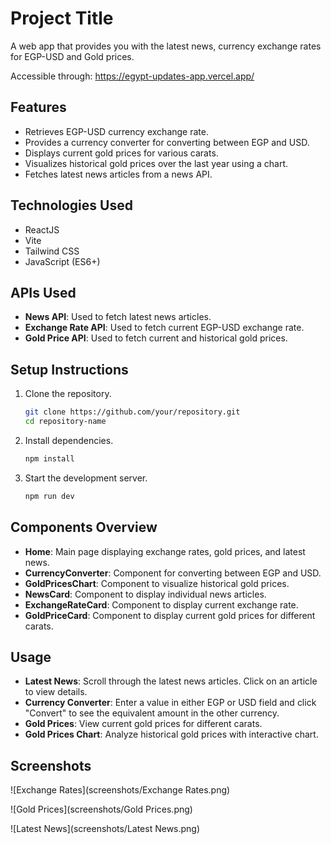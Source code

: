 # Project Title

A web app that provides you with the latest news, currency exchange rates for EGP-USD and Gold prices.

Accessible through: https://egypt-updates-app.vercel.app/

## Features

- Retrieves EGP-USD currency exchange rate.
- Provides a currency converter for converting between EGP and USD.
- Displays current gold prices for various carats.
- Visualizes historical gold prices over the last year using a chart.
- Fetches latest news articles from a news API.

## Technologies Used

- ReactJS
- Vite
- Tailwind CSS
- JavaScript (ES6+)

## APIs Used

- **News API**: Used to fetch latest news articles.
- **Exchange Rate API**: Used to fetch current EGP-USD exchange rate.
- **Gold Price API**: Used to fetch current and historical gold prices.

## Setup Instructions

1. Clone the repository.

   ```bash
   git clone https://github.com/your/repository.git
   cd repository-name
   ```

2. Install dependencies.

   ```bash
   npm install
   ```

3. Start the development server.
   ```bash
   npm run dev
   ```

## Components Overview

- **Home**: Main page displaying exchange rates, gold prices, and latest news.
- **CurrencyConverter**: Component for converting between EGP and USD.
- **GoldPricesChart**: Component to visualize historical gold prices.
- **NewsCard**: Component to display individual news articles.
- **ExchangeRateCard**: Component to display current exchange rate.
- **GoldPriceCard**: Component to display current gold prices for different carats.

## Usage

- **Latest News**: Scroll through the latest news articles. Click on an article to view details.
- **Currency Converter**: Enter a value in either EGP or USD field and click "Convert" to see the equivalent amount in the other currency.
- **Gold Prices**: View current gold prices for different carats.
- **Gold Prices Chart**: Analyze historical gold prices with interactive chart.

## Screenshots

![Exchange Rates](screenshots/Exchange Rates.png)

![Gold Prices](screenshots/Gold Prices.png)

![Latest News](screenshots/Latest News.png)
